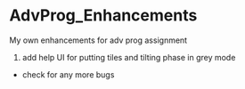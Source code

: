 # AdvProg_Enhancements
My own enhancements for adv prog assignment

1. add help UI for putting tiles and tilting phase in grey mode
- check for any more bugs


